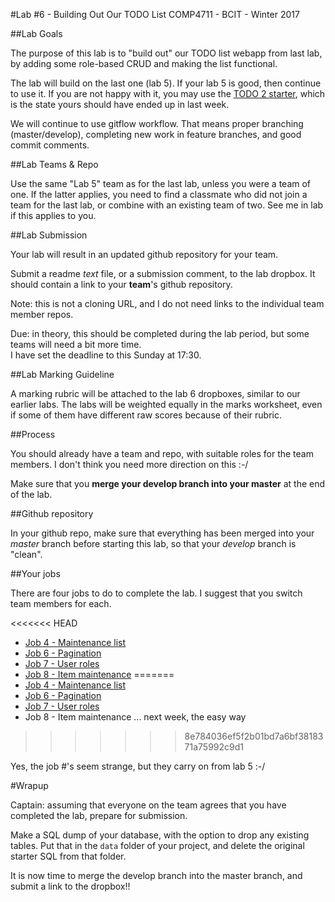 #Lab #6 - Building Out Our TODO List
COMP4711 - BCIT - Winter 2017

##Lab Goals

The purpose of this lab is to "build out" our TODO list webapp
from last lab,
by adding some role-based CRUD and making the list functional.

The lab will build on the last one (lab 5). If your lab 5 is good, then continue 
to use it. If you are not happy with it, you may use the
[TODO 2 starter](https://github.com/jedi-academy/starter-todo2), 
which is the state yours should have ended up in last week.

We will continue to use gitflow workflow. That means proper branching (master/develop), 
completing new work in feature branches, and good commit comments.

##Lab Teams & Repo

Use the same "Lab 5" team as for the last lab, unless you were a team of one.
If the latter applies, you need to find a classmate who did not join
a team for the last lab, or combine with an existing team of two.
See me in lab if this applies to you.

##Lab Submission

Your lab will result in an updated github repository for your team.

Submit a readme *text* file, or a submission comment, to the lab dropbox. 
It should contain a link to your **team**'s github repository. 

Note: this is not a cloning URL, and I do not need links to the individual
team member repos.

Due: in theory, this should be completed during the lab period,
but some teams will need a bit more time.  
I have set the deadline to this Sunday at 17:30.

##Lab Marking Guideline

A marking rubric will be attached to the lab 6 dropboxes, similar to our
earlier labs. The labs will be weighted equally in the marks worksheet,
even if some of them have different raw scores because of their rubric.

##Process

You should already have a team and repo, with suitable roles for the team
members. I don't think you need more direction on this :-/

Make sure that you **merge your develop branch into your master** at the end of the lab.

##Github repository

In your github repo, make sure that everything has been merged into your
*master* branch before starting this lab, so that your *develop* branch
is "clean".

##Your jobs

There are four jobs to do to complete the lab. I suggest that you switch
team members for each.

<<<<<<< HEAD
- [Job 4 - Maintenance list](/display/tutorial/ci-todo4)
- [Job 6 - Pagination](/display/tutorial/ci-todo6)
- [Job 7 - User roles](/display/tutorial/ci-todo07)
- [Job 8 - Item maintenance](/display/tutorial/ci-todo08)
=======
- [Job 4 - Maintenance list](/display/tutorial/ci-todo04)
- [Job 6 - Pagination](/display/tutorial/ci-todo06)
- [Job 7 - User roles](/display/tutorial/ci-todo07)
- Job 8 - Item maintenance ... next week, the easy way
>>>>>>> 8e784036ef5f2b01bd7a6bf3818371a75992c9d1

Yes, the job #'s seem strange, but they carry on from lab 5 :-/

#Wrapup

<div class="alert alert-info">
Captain: assuming that everyone on the team agrees that
you have completed the lab, prepare for submission.

Make a SQL dump of your database, with the option to drop any existing
tables. Put that in the <code>data</code> folder of your
project, and delete the original starter SQL from that folder.

It is now time
to merge the develop branch into the master branch,
and submit a link to the dropbox!!
</div>

